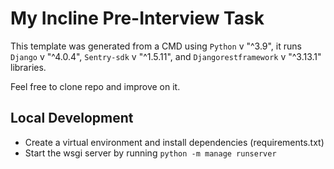 # My Incline Pre-Interview Task

This template was generated from a CMD using `Python` v "^3.9", it runs `Django` v "^4.0.4", `Sentry-sdk` v "^1.5.11", and `Djangorestframework` v "^3.13.1" libraries.

Feel free to clone repo and improve on it.

## Local Development
- Create a virtual environment and install dependencies (requirements.txt)
- Start the wsgi server by running `python -m manage runserver`
